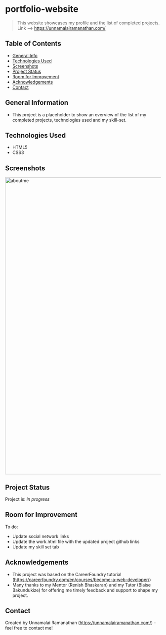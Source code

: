 # portfolio-website
> This website showcases my profile and the list of completed projects.
> Link --> https://unnamalairamanathan.com/

## Table of Contents
* [General Info](#general-information)
* [Technologies Used](#technologies-used)
* [Screenshots](#screenshots)
* [Project Status](#project-status)
* [Room for Improvement](#room-for-improvement)
* [Acknowledgements](#acknowledgements)
* [Contact](#contact)


## General Information
- This project is a placeholder to show an overview of the list of my completed projects, technologies used and my skill-set.


## Technologies Used
- HTML5
- CSS3


## Screenshots

<img width="960" alt="aboutme" src="https://user-images.githubusercontent.com/58221568/135826994-60e55c20-3b84-4ffb-9145-9e98f9352100.png">


## Project Status
Project is: _in progress_ 


## Room for Improvement
To do:
- Update social network links
- Update the work.html file with the updated project github links
- Update my skill set tab


## Acknowledgements
- This project was based on the CareerFoundry tutorial (https://careerfoundry.com/en/courses/become-a-web-developer/)
- Many thanks to my Mentor (Renish Bhaskaran) and my Tutor (Blaise Bakundukize) for offering me timely feedback and support to shape my project.


## Contact
Created by Unnamalai Ramanathan (https://unnamalairamanathan.com/) - feel free to contact me!
